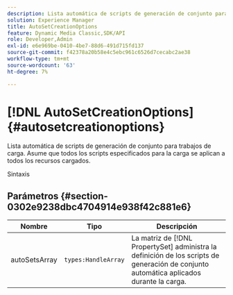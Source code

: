 ```yaml
---
description: Lista automática de scripts de generación de conjunto para trabajos de carga. Asume que todos los scripts especificados para la carga se aplican a todos los recursos cargados.
solution: Experience Manager
title: AutoSetCreationOptions
feature: Dynamic Media Classic,SDK/API
role: Developer,Admin
exl-id: e6e969be-0410-4be7-88d6-491d715fd137
source-git-commit: f42378a20b58e4c5ebc961c6526d7cecabc2ae38
workflow-type: tm+mt
source-wordcount: '63'
ht-degree: 7%

---
```


# [!DNL AutoSetCreationOptions]{#autosetcreationoptions}

Lista automática de scripts de generación de conjunto para trabajos de carga. Asume que todos los scripts especificados para la carga se aplican a todos los recursos cargados.

Sintaxis

## Parámetros {#section-0302e9238dbc4704914e938f42c881e6}

| Nombre | Tipo | Descripción |
|---|---|---|
| autoSetsArray | `types:HandleArray` | La matriz de [!DNL PropertySet] administra la definición de los scripts de generación de conjunto automática aplicados durante la carga. |
